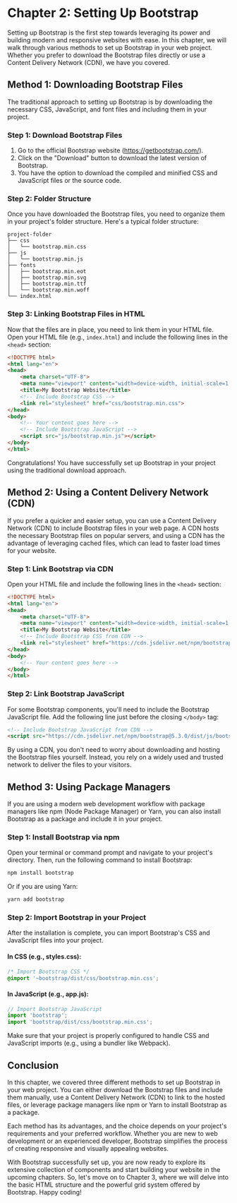 # Chapter 2: Setting Up Bootstrap

Setting up Bootstrap is the first step towards leveraging its power and building modern and responsive websites with ease. In this chapter, we will walk through various methods to set up Bootstrap in your web project. Whether you prefer to download the Bootstrap files directly or use a Content Delivery Network (CDN), we have you covered.

## Method 1: Downloading Bootstrap Files

The traditional approach to setting up Bootstrap is by downloading the necessary CSS, JavaScript, and font files and including them in your project.

### Step 1: Download Bootstrap Files

1. Go to the official Bootstrap website (https://getbootstrap.com/).
2. Click on the "Download" button to download the latest version of Bootstrap.
3. You have the option to download the compiled and minified CSS and JavaScript files or the source code.

### Step 2: Folder Structure

Once you have downloaded the Bootstrap files, you need to organize them in your project's folder structure. Here's a typical folder structure:

```plaintext
project-folder
├── css
│   └── bootstrap.min.css
├── js
│   └── bootstrap.min.js
├── fonts
│   ├── bootstrap.min.eot
│   ├── bootstrap.min.svg
│   ├── bootstrap.min.ttf
│   └── bootstrap.min.woff
└── index.html
```

### Step 3: Linking Bootstrap Files in HTML

Now that the files are in place, you need to link them in your HTML file. Open your HTML file (e.g., `index.html`) and include the following lines in the `<head>` section:

```html
<!DOCTYPE html>
<html lang="en">
<head>
    <meta charset="UTF-8">
    <meta name="viewport" content="width=device-width, initial-scale=1.0">
    <title>My Bootstrap Website</title>
    <!-- Include Bootstrap CSS -->
    <link rel="stylesheet" href="css/bootstrap.min.css">
</head>
<body>
    <!-- Your content goes here -->
    <!-- Include Bootstrap JavaScript -->
    <script src="js/bootstrap.min.js"></script>
</body>
</html>
```

Congratulations! You have successfully set up Bootstrap in your project using the traditional download approach.

## Method 2: Using a Content Delivery Network (CDN)

If you prefer a quicker and easier setup, you can use a Content Delivery Network (CDN) to include Bootstrap files in your web page. A CDN hosts the necessary Bootstrap files on popular servers, and using a CDN has the advantage of leveraging cached files, which can lead to faster load times for your website.

### Step 1: Link Bootstrap via CDN

Open your HTML file and include the following lines in the `<head>` section:

```html
<!DOCTYPE html>
<html lang="en">
<head>
    <meta charset="UTF-8">
    <meta name="viewport" content="width=device-width, initial-scale=1.0">
    <title>My Bootstrap Website</title>
    <!-- Include Bootstrap CSS from CDN -->
    <link rel="stylesheet" href="https://cdn.jsdelivr.net/npm/bootstrap@5.3.0/dist/css/bootstrap.min.css">
</head>
<body>
    <!-- Your content goes here -->
</body>
</html>
```

### Step 2: Link Bootstrap JavaScript

For some Bootstrap components, you'll need to include the Bootstrap JavaScript file. Add the following line just before the closing `</body>` tag:

```html
<!-- Include Bootstrap JavaScript from CDN -->
<script src="https://cdn.jsdelivr.net/npm/bootstrap@5.3.0/dist/js/bootstrap.min.js"></script>
```

By using a CDN, you don't need to worry about downloading and hosting the Bootstrap files yourself. Instead, you rely on a widely used and trusted network to deliver the files to your visitors.

## Method 3: Using Package Managers

If you are using a modern web development workflow with package managers like npm (Node Package Manager) or Yarn, you can also install Bootstrap as a package and include it in your project.

### Step 1: Install Bootstrap via npm

Open your terminal or command prompt and navigate to your project's directory. Then, run the following command to install Bootstrap:

```bash
npm install bootstrap
```

Or if you are using Yarn:

```bash
yarn add bootstrap
```

### Step 2: Import Bootstrap in your Project

After the installation is complete, you can import Bootstrap's CSS and JavaScript files into your project.

#### In CSS (e.g., styles.css):

```css
/* Import Bootstrap CSS */
@import '~bootstrap/dist/css/bootstrap.min.css';
```

#### In JavaScript (e.g., app.js):

```javascript
// Import Bootstrap JavaScript
import 'bootstrap';
import 'bootstrap/dist/css/bootstrap.min.css';
```

Make sure that your project is properly configured to handle CSS and JavaScript imports (e.g., using a bundler like Webpack).

## Conclusion

In this chapter, we covered three different methods to set up Bootstrap in your web project. You can either download the Bootstrap files and include them manually, use a Content Delivery Network (CDN) to link to the hosted files, or leverage package managers like npm or Yarn to install Bootstrap as a package.

Each method has its advantages, and the choice depends on your project's requirements and your preferred workflow. Whether you are new to web development or an experienced developer, Bootstrap simplifies the process of creating responsive and visually appealing websites.

With Bootstrap successfully set up, you are now ready to explore its extensive collection of components and start building your website in the upcoming chapters. So, let's move on to Chapter 3, where we will delve into the basic HTML structure and the powerful grid system offered by Bootstrap. Happy coding!